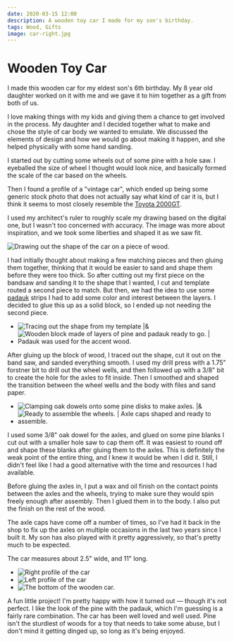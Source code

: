 ```yaml
---
date: 2020-03-15 12:00
description: A wooden toy car I made for my son's birthday.
tags: Wood, Gifts
image: car-right.jpg
---
```


# Wooden Toy Car


I made this wooden car for my eldest son's 6th birthday. My 8 year old daughter
worked on it with me and we gave it to him together as a gift from both of us.

I love making things with my kids and giving them a chance to get involved in
the process. My daughter and I decided together what to make and chose the style
of car body we wanted to emulate. We discussed the elements of design and how we
would go about making it happen, and she helped physically with some hand
sanding.

I started out by cutting some wheels out of some pine with a hole saw. I
eyeballed the size of wheel I thought would look nice, and basically formed the
scale of the car based on the wheels.

Then I found a profile of a "vintage car", which ended up being some generic stock photo
that does not actually say what kind of car it is, but I think it seems to most
closely resemble the [Toyota 2000GT](https://en.wikipedia.org/wiki/Toyota_2000GT).

I used my architect's ruler to roughly scale my drawing based on the digital
one, but I wasn't too concerned with accuracy. The image was more about
inspiration, and we took some liberties and shaped it as we saw fit.

![Drawing out the shape of the car on a piece of wood.](draw-shape.jpg)

I had initially thought about making a few matching pieces and then gluing them
together, thinking that it would be easier to sand and shape them before they
were too thick. So after cutting out my first piece on the bandsaw
and sanding it to the shape that I wanted, I cut and template routed a second
piece to match. But then, we had the idea to use some
[padauk](https://www.wood-database.com/african-padauk/)
strips I had to add some color and interest between the layers. I decided to
glue this up as a solid block, so I ended up not needing the second piece.

- ![Tracing out the shape from my template |&](matching-pattern.jpg)
- ![Wooden block made of layers of pine and padauk ready to go. | Padauk was used for the accent wood.](wood-block.jpg)

After gluing up the block of wood, I traced out the shape, cut it out on the
band saw, and sanded everything smooth. I used my drill press with a 1.75"
forstner bit to drill out the wheel wells, and then followed up with a 3/8" bit
to create the hole for the axles to fit inside. Then I smoothed and shaped the
transition between the wheel wells and the body with files and sand paper.

- ![Clamping oak dowels onto some pine disks to make axles. |&](clamping-axles.jpg)
- ![Ready to assemble the wheels. | Axle caps shaped and ready to assemble.](wheels-ready.jpg)

I used some 3/8" oak dowel for the axles, and glued on some pine blanks I cut
out with a smaller hole saw to cap them off. It was easiest to round off and
shape these blanks after gluing them to the axles. This is definitely the weak
point of the entire thing, and I knew it would be when I did it. Still, I didn't
feel like I had a good alternative with the time and resources I had available.

Before gluing the axles in, I put a wax and oil finish on the contact points
between the axles and the wheels, trying to make sure they would spin freely
enough after assembly. Then I glued them in to the body. I also put the finish
on the rest of the wood.

The axle caps have come off a number of times, so I've had it back in the shop
to fix up the axles on multiple occasions in the last two years since I built
it. My son has also played with it pretty aggressively, so that's pretty much to
be expected.

The car measures about 2.5" wide, and 11" long.

- ![Right profile of the car](car-right.jpg)
- ![Left profile of the car](car-left.jpg)
- ![The bottom of the wooden car.](car-bottom.jpg)

A fun little project! I'm pretty happy with how it turned out — though it's not
perfect. I like the look of the pine with the padauk, which I'm guessing is a
fairly rare combination. The car has been well loved and well used. Pine isn't
the sturdiest of woods for a toy that needs to take some abuse, but I don't mind
it getting dinged up, so long as it's being enjoyed.
